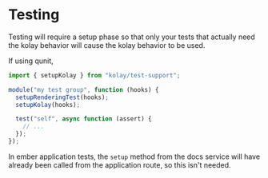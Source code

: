 # Testing

Testing will require a setup phase so that only your tests that actually need the kolay behavior will cause the kolay behavior to be used.

If using qunit,

```js
import { setupKolay } from "kolay/test-support";

module("my test group", function (hooks) {
  setupRenderingTest(hooks);
  setupKolay(hooks);

  test("self", async function (assert) {
    // ...
  });
});
```

In ember application tests, the `setup` method from the docs service
will have already been called from the application route, so this isn't needed.
